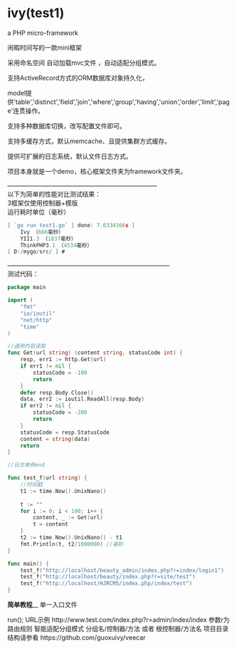 ivy(test1)
===
a PHP micro-framework

闲暇时间写的一款mini框架

采用命名空间 自动加载mvc文件 ，自动适配分组模式。

支持ActiveRecord方式的ORM数据库对象持久化，

model提供'table','distinct','field','join','where','group','having','union','order','limit','page'连贯操作。

支持多种数据库切换，改写配置文件即可。

支持多缓存方式，默认memcache、且提供集群方式缓存。

提供可扩展的日志系统，默认文件日志方式。

项目本身就是一个demo，核心框架文件夹为framework文件夹。

————————————————————————<br>
以下为简单的性能对比测试结果：<br>
3框架仅使用控制器+模版<br>
运行耗时单位（毫秒）<br>
```Go
[ `go run test1.go` | done: 7.6334366s ]
    Ivy （666毫秒）
    YII1.3 （1837毫秒）
    ThinkPHP3.1 （4534毫秒）
[ D:/mygo/src/ ] # 
```
——————————————————————————<br>
测试代码：<br>
```Go
package main

import (
    "fmt"
    "io/ioutil"
    "net/http"
    "time"
)

//通用内容读取
func Get(url string) (content string, statusCode int) {
    resp, err1 := http.Get(url)
    if err1 != nil {
        statusCode = -100
        return
    }
    defer resp.Body.Close()
    data, err2 := ioutil.ReadAll(resp.Body)
    if err2 != nil {
        statusCode = -200
        return
    }
    statusCode = resp.StatusCode
    content = string(data)
    return
}

//日志单例end

func test_f(url string) {
    //时间戳
    t1 := time.Now().UnixNano()
   
    t := ""
    for i := 0; i < 100; i++ {
        content, _ := Get(url)
        t = content
    }
    t2 := time.Now().UnixNano() - t1
    fmt.Println(t, t2/1000000) //毫秒
}

func main() {
    test_f("http://localhost/beauty_admin/index.php?r=index/login1")
    test_f("http://localhost/beauty/index.php?r=site/test")
    test_f("http://localhost/HJRCMS/index.php/index/test")
}
```



__________________简单教程____________________
单一入口文件
<?php
//如果框架在其他目录则需要自定义__ROOT__常量
defined('__ROOT__') or define('__ROOT__', dirname(__FILE__)); 
$ivy=dirname(__DIR__).'/ivyFramework/framework/Ivy.php';
require_once($ivy);
//defined('IVY_DEBUG') or define('IVY_DEBUG',true);
//error_reporting(E_ALL & ~E_NOTICE);
$app = Ivy::createApplication()->run();


URL示例 
http://www.test.com/index.php?r=admin/index/index
参数r为路由规则 智能适配分组模式  分组名/控制器/方法 或者 根控制器/方法名

项目目录结构请参看
https://github.com/guoxuivy/veecar